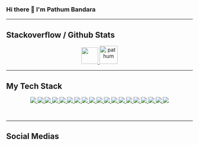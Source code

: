 ### Hi there 👋  I'm Pathum Bandara
<hr/>

## Stackoverflow / Github Stats
<p align="center">
<a href="https://github.com/pathumB/readme-components">
  <img width="45" src="https://readme-components.vercel.app/api?component=stackoverflow&stackoverflowid=16347043&textfill=black&fill=linear-gradient%2862deg%2C%20%238EC5FC%200%25%2C%20%23E0C3FC%20100%25%29%3B%0A">
  <img width="49" src="https://github-readme-streak-stats.herokuapp.com/?user=pathumB&theme=tokyonight" alt="pathum" />
</a>
</p>

<hr/>

## My Tech Stack

<p align="center">  

<!-- font end -->
<a href="https://github.com/pathumB/readme-components">
  <img  src="https://readme-components.vercel.app/api?component=logo&fill=black&logo=react&animation=spin&svgfill=15d8fe">  
</a>
<a href="https://github.com/pathumB/readme-components">
  <img src="https://readme-components.vercel.app/api?component=logo&fill=black&logo=vue.js&svgfill=4FC08D">
</a>
<a href="https://github.com/pathumB/readme-components">
  <img  src="https://readme-components.vercel.app/api?component=logo&fill=black&logo=typescript&svgfill=2d79c7">
</a>
<a href="https://github.com/pathumB/readme-components">
  <img src="https://readme-components.vercel.app/api?component=logo&fill=black&logo=html5&svgfill=E34F26">
</a>
<a href="https://github.com/harish-sethuraman/readme-components">
  <img  src="https://readme-components.vercel.app/api?component=logo&fill=black&logo=javascript&svgfill=f6df1c">
</a>
<a href="https://github.com/pathumB/readme-components">
  <img src="https://readme-components.vercel.app/api?component=logo&fill=black&logo=jquery&svgfill=0769AD">
</a>
<a href="https://github.com/harish-sethuraman/readme-components">
  <img  src="https://readme-components.vercel.app/api?component=logo&fill=black&logo=CSS3&svgfill=028dd1">
</a>
<a href="https://github.com/pathumB/readme-components">
  <img  src="https://readme-components.vercel.app/api?component=logo&fill=black&logo=sass&svgfill=cd6799">
</a>

<!-- back end -->
<a href="https://github.com/harish-sethuraman/readme-components">
  <img src="https://readme-components.vercel.app/api?component=logo&fill=black&logo=mongodb&svgfill=47A248">
</a>
<a href="https://github.com/harish-sethuraman/readme-components">
  <img src="https://readme-components.vercel.app/api?component=logo&fill=black&logo=mysql&svgfill=4479A1">
</a>
<a href="https://github.com/harish-sethuraman/readme-components">
  <img src="https://readme-components.vercel.app/api?component=logo&fill=black&logo=laravel&svgfill=FF2D20">
</a>
<a href="https://github.com/harish-sethuraman/readme-components">
  <img src="https://readme-components.vercel.app/api?component=logo&fill=black&logo=php&svgfill=777BB4">
</a>
<a href="https://github.com/harish-sethuraman/readme-components">
  <img src="https://readme-components.vercel.app/api?component=logo&fill=black&logo=java&svgfill=007396">
</a>

<!-- other end -->
<a href="https://github.com/harish-sethuraman/readme-components">
  <img src="https://readme-components.vercel.app/api?component=logo&fill=black&logo=git&svgfill=F05032">
</a>
<a href="https://github.com/harish-sethuraman/readme-components">
  <img  src="https://readme-components.vercel.app/api?component=logo&fill=black&logo=github">
</a>
<a href="https://github.com/harish-sethuraman/readme-components">
  <img src="https://readme-components.vercel.app/api?component=logo&fill=black&logo=gitlab&svgfill=FCA121">
</a>
<a href="https://github.com/harish-sethuraman/readme-components">
  <img src="https://readme-components.vercel.app/api?component=logo&fill=black&logo=bitbucket&svgfill=0052CC">
</a>
<a href="https://github.com/harish-sethuraman/readme-components">
  <img src="https://readme-components.vercel.app/api?component=logo&fill=black&logo=docker&svgfill=2496ED">
</a>
<a href="https://github.com/harish-sethuraman/readme-components">
  <img src="https://readme-components.vercel.app/api?component=logo&fill=black&logo=linux&svgfill=FCC624">
</a>
</p>

<br/> 
<hr/>

## Social Medias

<p align="center">
  
</p>
